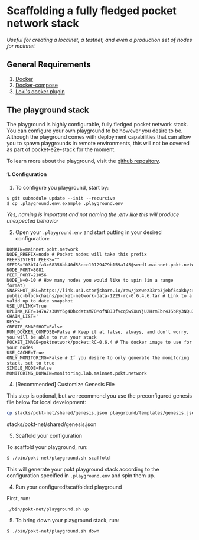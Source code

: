 # Scaffolding a fully fledged pocket network stack

_Useful for creating a localnet, a testnet, and even a production set of nodes for mainnet_

## **General Requirements**

1. [Docker](https://docker.io)
2. [Docker-compose](https://docs.docker.com/compose/)
3. [Loki's docker plugin](https://grafana.com/docs/loki/latest/clients/docker-driver/)

## The playground stack

The playground is highly configurable, fully fledged pocket network stack.
You can configure your own playground to be however you desire to be. Although the playground comes with deployment capabilities that can allow you to spawn playgrounds in remote environments, this will not be covered as part of pocket-e2e-stack for the moment.

To learn more about the playground, visit the [github repository](https://github.com/pokt-network/playground).

#### 1. Configuration

1. To configure you playground, start by:

```
$ git submodule update --init --recursive
$ cp .playground.env.example .playground.env
```

_Yes, naming is important and not naming the .env like this will produce unexpected behavior_

2. Open your `.playground.env` and start putting in your desired configuration:

```
DOMAIN=mainnet.pokt.network
NODE_PREFIX=node # Pocket nodes will take this prefix
PEERSISTENT_PEERS=""
SEEDS="03b74fa3c68356bb40d58ecc10129479b159a145@seed1.mainnet.pokt.network:20656,64c91701ea98440bc3674fdb9a99311461cdfd6f@seed2.mainnet.pokt.network:21061,0057ee693f3ce332c4ffcb499ede024c586ae37b@seed3.mainnet.pokt.network:22856"
NODE_PORT=8081
PEER_PORT=21056
NODE_N=0-10 # How many nodes you would like to spin (in a range format)
SNAPSHOT_URL=https://link.us1.storjshare.io/raw/jxswez33rp3jebf5sakbycrkksya/pocket-public-blockchains/pocket-network-data-1229-rc-0.6.4.6.tar # Link to a valid up to date snapshot
USE_UPLINK=True
UPLINK_KEY=147A7s3UVY6g4DhxdatsM7QMofNBJJfvcq5w9XuYjU2HrmEbr4JSbRy3NQu3mijqk7T8in1PYEAdcf11dd5yhJ4eDAn4UMppBgqcN49f2tHVcGhRV2McpvyTm4U22uXH35h14JA1YXiGdUFDss7ThTnFnPYY8uRTxmtG2UrdW9LZkmuJysNF1sU8anEGcZnGQuYWViAzVx2VwtYTrYQE5CXPQotB2rnGwFaUY9vVeTCKFC8yiwZLHxhPJdZaexrZPbBTaf1xvmuyarMchkxvbn8K7pLXfw7n2xGArJavvRK86Nj1SrRr5ws9ku9i24WbGddKWz4SNaZgUH63Wm65yK8m91kgeHLDhhhR
CHAIN_LIST=''
KEYS=
CREATE_SNAPSHOT=False
RUN_DOCKER_COMPOSE=False # Keep it at false, always, and don't worry, you will be able to run your stack
POCKET_IMAGE=poktnetwork/pocket:RC-0.6.4 # The docker image to use for your nodes
USE_CACHE=True
ONLY_MONITORING=False # If you desire to only generate the monitoring stack, set to true
SINGLE_MODE=False
MONITORING_DOMAIN=monitoring.lab.mainnet.pokt.network
```

4. [Recommended] Customize Genesis File

This step is optional, but we recommend you use the preconfigured genesis file below for local development:

```bash
cp stacks/pokt-net/shared/genesis.json playground/templates/genesis.json
```

stacks/pokt-net/shared/genesis.json

5. Scaffold your configuration

To scaffold your playground, run:

```bash
$ ./bin/pokt-net/playground.sh scaffold
```

This will generate your pokt playground stack according to the configuration specified in `.playground.env` and spin them up.

4. Run your configured/scaffolded playground

First, run:

```bash
./bin/pokt-net/playground.sh up
```

5. To bring down your playground stack, run:

```bash
$ ./bin/pokt-net/playground.sh down
```
